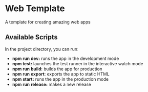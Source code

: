 # Web Template

A template for creating amazing web apps

## Available Scripts

In the project directory, you can run:

- **npm run dev:** runs the app in the development mode
- **npm test:** launches the test runner in the interactive watch mode
- **npm run build:** builds the app for production
- **npm run export:** exports the app to static HTML
- **npm start:** runs the app in the production mode
- **npm run release:** makes a new release
